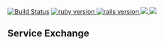 [![Build Status](https://travis-ci.org/zishe/ServiceAppBackend.svg)](https://travis-ci.org/zishe/ServiceAppBackend)
  <a href="https://www.ruby-lang.org/en/">
    <img src="https://img.shields.io/badge/Ruby-v2.5.3-green.svg" alt="ruby version"/>
  </a>
  <a href="http://rubyonrails.org/">
    <img src="https://img.shields.io/badge/Rails-v5.2.2-green.svg" alt="rails version"/>
  </a>
  <a href="https://codeclimate.com/github/zishe/ServiceAppBackend/maintainability">
    <img src="https://api.codeclimate.com/v1/badges/c55e5c2cb5d6429f08a6/maintainability" />
  </a>
  <a href="https://codeclimate.com/github/zishe/ServiceAppBackend/test_coverage">
    <img src="https://api.codeclimate.com/v1/badges/c55e5c2cb5d6429f08a6/test_coverage" />
  </a>

## Service Exchange 
